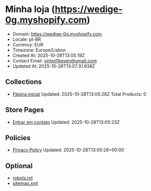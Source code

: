 # Minha loja (https://wedige-0g.myshopify.com)

- Domain: https://wedige-0g.myshopify.com
- Locale: pt-BR
- Currency: EUR
- Timezone: Europe/Lisbon
- Created At: 2025-10-28T13:05:19Z
- Contact Email: vinted1keven@gmail.com
- Updated At: 2025-10-28T13:07:31.938Z

## Collections

- [Página inicial](https://wedige-0g.myshopify.com/collections/frontpage)
  Updated: 2025-10-28T13:05:28Z
  Total Products: 0

## Store Pages

- [Entrar em contato](https://wedige-0g.myshopify.com/pages/contact)
  Updated: 2025-10-28T13:05:23Z

## Policies

- [Privacy Policy](https://wedige-0g.myshopify.com/policies/privacy-policy)
  Updated: 2025-10-28T13:05:28+00:00

## Optional

- [robots.txt](https://wedige-0g.myshopify.com/robots.txt)
- [sitemap.xml](https://wedige-0g.myshopify.com/sitemap.xml)

